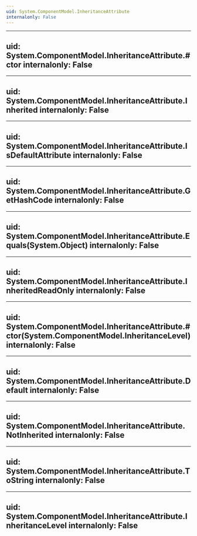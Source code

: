 ```yaml
---
uid: System.ComponentModel.InheritanceAttribute
internalonly: False
---
```


---
uid: System.ComponentModel.InheritanceAttribute.#ctor
internalonly: False
---

---
uid: System.ComponentModel.InheritanceAttribute.Inherited
internalonly: False
---

---
uid: System.ComponentModel.InheritanceAttribute.IsDefaultAttribute
internalonly: False
---

---
uid: System.ComponentModel.InheritanceAttribute.GetHashCode
internalonly: False
---

---
uid: System.ComponentModel.InheritanceAttribute.Equals(System.Object)
internalonly: False
---

---
uid: System.ComponentModel.InheritanceAttribute.InheritedReadOnly
internalonly: False
---

---
uid: System.ComponentModel.InheritanceAttribute.#ctor(System.ComponentModel.InheritanceLevel)
internalonly: False
---

---
uid: System.ComponentModel.InheritanceAttribute.Default
internalonly: False
---

---
uid: System.ComponentModel.InheritanceAttribute.NotInherited
internalonly: False
---

---
uid: System.ComponentModel.InheritanceAttribute.ToString
internalonly: False
---

---
uid: System.ComponentModel.InheritanceAttribute.InheritanceLevel
internalonly: False
---
